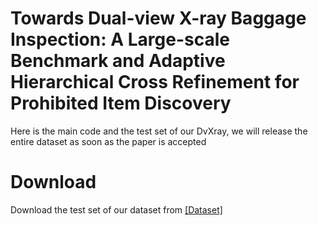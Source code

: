 # Towards Dual-view X-ray Baggage Inspection: A Large-scale Benchmark and Adaptive Hierarchical Cross Refinement for Prohibited Item Discovery

Here is the main code and the test set of our DvXray, we will release the entire dataset as soon as the paper is accepted

# Download 

Download the test set of our dataset from [[Dataset]](https://pan.baidu.com/s/11jMmECsjvW49N1NwLb8iIg?pwd=vnyw)
